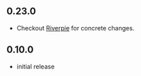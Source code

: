 ## 0.23.0

- Checkout [Riverpie](https://pub.dev/packages/riverpie) for concrete changes.

## 0.10.0

- initial release
